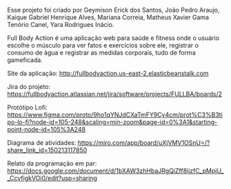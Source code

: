 Esse projeto foi criado por Geymison Erick dos Santos, João Pedro Araujo, Kaique Gabriel Henrique Alves, Mariana Correia, Matheus Xavier Gama Tenório Canel, Yara Rodrigues Inácio.

Full Body Action é uma aplicação web para saúde e fitness onde o usuário escolhe o músculo para ver fatos e exercícios sobre ele, registrar o consumo de água e registrar as medidas corporais, tudo de forma gameficada.

Site da aplicação:
http://fullbodyaction.us-east-2.elasticbeanstalk.com

Jira do projeto:
https://fullbodyaction.atlassian.net/jira/software/projects/FULLBA/boards/2

Protótipo Lofi:
https://www.figma.com/proto/9ho1qYNJdCXaTmFY9Cy4cm/prot%C3%B3tipo-lo-fi?node-id=105-248&scaling=min-zoom&page-id=0%3A1&starting-point-node-id=105%3A248

Diagrama de atividades:
https://miro.com/app/board/uXjVMV1OSnU=/?share_link_id=150213117850

Relato da programação em par:
https://docs.google.com/document/d/1bXAW3zhHbaJRgQiZff8ijzfC_pMpjU__CcvfigkVOi0/edit?usp=sharing
